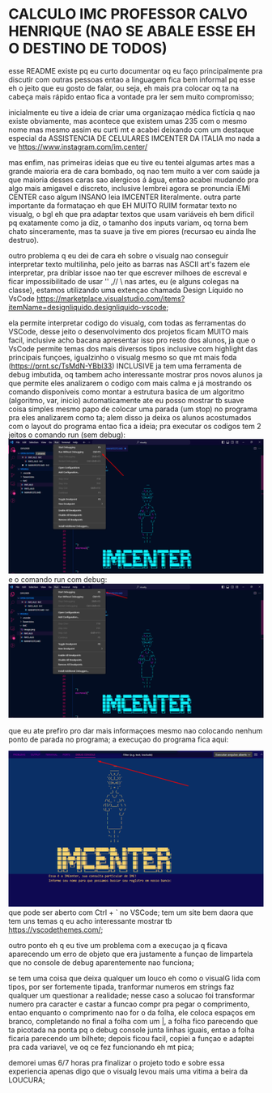 # **CALCULO IMC PROFESSOR CALVO HENRIQUE (NAO SE ABALE ESSE EH O DESTINO DE TODOS)**

esse README existe pq eu curto documentar oq eu faço principalmente pra discutir com outras pessoas entao a linguagem fica bem informal pq esse eh o jeito que eu gosto de falar, ou seja, eh mais pra colocar oq ta na cabeça mais rápido entao fica a vontade pra ler sem muito compromisso;

inicialmente eu tive a ideia de criar uma organizaçao médica fictícia q nao existe obviamente, mas acontece que existem umas 235 com o mesmo nome mas mesmo assim eu curti mt e acabei deixando com um destaque especial da ASSISTENCIA DE CELULARES IMCENTER DA ITALIA mo nada a ve
https://www.instagram.com/im.center/

mas enfim, nas primeiras ideias que eu tive eu tentei algumas artes mas a grande maioria era de cara bombado, oq nao tem muito a ver com saúde ja que maioria desses caras sao alergicos á água, entao acabei mudando pra algo mais amigavel e discreto, inclusive lembrei agora se pronuncia íEMí CENTER caso algum INSANO leia IMCENTER literalmente. outra parte importante da formataçao eh que EH MUITO RUIM formatar texto no visualg, o bgl eh que pra adaptar textos que usam variáveis eh bem dificil pq exatamente como ja diz, o tamanho dos inputs variam, oq torna bem chato sinceramente, mas ta suave ja tive em piores (recursao eu ainda lhe destruo).

outro problema q eu dei de cara eh sobre o visualg nao conseguir interpretar texto multilinha, pelo jeito as barras nas ASCII art's fazem ele interpretar, pra driblar issoe nao ter que escrever milhoes de escreval e ficar impossibilitado de usar ''  ,// \\ nas artes, eu (e alguns colegas na classe), estamos utilizando uma extençao chamada Design Líquido no VsCode 
https://marketplace.visualstudio.com/items?itemName=designliquido.designliquido-vscode;

ela permite interpretar codigo do visualg, com todas as ferramentas do VSCode, desse jeito o desenvolvimento dos projetos ficam MUITO mais facil, inclusive acho bacana apresentar isso pro resto dos alunos, ja que o VsCode permite temas dos mais diversos tipos inclusive com highlight das principais funçoes, igualzinho o visualg mesmo so que mt mais foda (https://prnt.sc/TsMdN-YBbl33) INCLUSIVE ja tem uma ferramenta de debug imbutida, oq tambem acho interessante mostrar pros novos alunos ja que permite eles analizarem o codigo com mais calma e já mostrando os comando disponíveis como montar a estrutura basica de um algoritmo (algoritmo, var, inicio) automaticamente ate eu posso mostrar tb suave coisa simples mesmo papo de colocar uma parada (um stop) no programa pra eles analizarem como ta; alem disso ja deixa os alunos acostumados com o layout do programa entao fica a ideia; pra executar os codigos tem 2 jeitos o comando run (sem debug): ![run sem debug](image.png) e o comando run com debug: ![run com debug](image-1.png) 

que eu ate prefiro pro dar mais informaçoes mesmo nao colocando nenhum ponto de parada no programa; a execuçao do programa fica aqui:

![debug console](image-2.png) que pode ser aberto com Ctrl + ` no VSCode; tem um site bem daora que tem uns temas q eu acho interessante mostrar tb https://vscodethemes.com/;

outro ponto eh q eu tive um problema com a execuçao ja q ficava aparecendo um erro de objeto que era justamente a funçao de limpartela que no console de debug aparentemente nao funciona;

se tem uma coisa que deixa qualquer um louco eh como o visualG lida com tipos, por ser fortemente tipada, tranformar numeros em strings faz qualquer um questionar a realidade; nesse caso a solucao foi transformar numero pra caracter e castar a funcao compr pra pegar o comprimento, entao enquanto o comprimento nao for o da folha, ele coloca espaços em branco, completando no final a folha com um |, a folha fico parecendo que ta picotada na ponta pq o debug console junta linhas iguais, entao a folha ficaria parecendo um bilhete; depois ficou facil, copiei a funçao e adaptei pra cada variavel, ve oq ce fez funcionando eh mt pica;

demorei umas 6/7 horas pra finalizar o projeto todo e sobre essa experiencia apenas digo que o visualg levou mais uma vitima a beira da LOUCURA;